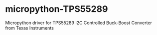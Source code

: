 # micropython-TPS55289
Micropython driver for TPS55289 I2C Controlled Buck-Boost Converter from Texas Instruments
